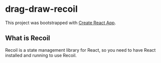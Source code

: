 # drag-draw-recoil

This project was bootstrapped with [Create React App](https://github.com/facebook/create-react-app).

## What is Recoil
Recoil is a state management library for React, so you need to have React installed and running to use Recoil.
